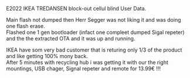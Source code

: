 E2022 IKEA TREDANSEN block-out cellul blind User Data.  
  
Main flash not dumped then Herr Segger was not liking it and was doing one flash erase.  
Flashed one 1 gen bootloader (infact one compleet dumped Sigal repeter) and the the extracted OTA and it was up and running.  

IKEA have som very bad customer that is returing only 1/3 of the product and like getting 100% mony back.  
After 5 minutes with recycling hub i was getting it with our the right mountings, USB chager, Signal repeter and remote for 13.99€ !!!
